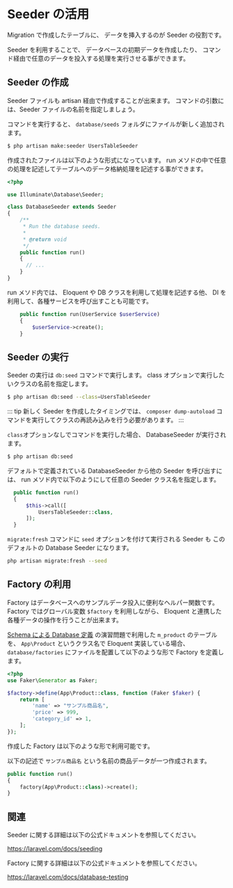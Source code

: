 # Seeder の活用

Migration で作成したテーブルに、
データを挿入するのが Seeder の役割です。

Seeder を利用することで、
データベースの初期データを作成したり、
コマンド経由で任意のデータを投入する処理を実行させる事ができます。

## Seeder の作成

Seeder ファイルも artisan 経由で作成することが出来ます。
コマンドの引数には、Seeder ファイルの名前を指定しましょう。

コマンドを実行すると、 `database/seeds` フォルダにファイルが新しく追加されます。


```bash
$ php artisan make:seeder UsersTableSeeder
```

作成されたファイルは以下のような形式になっています。
run メソドの中で任意の処理を記述してテーブルへのデータ格納処理を記述する事ができます。

```php
<?php

use Illuminate\Database\Seeder;

class DatabaseSeeder extends Seeder
{
    /**
     * Run the database seeds.
     *
     * @return void
     */
    public function run()
    {
      // ...
    }
}
```

run メソド内では、 Eloquent や DB クラスを利用して処理を記述する他、
DI を利用して、各種サービスを呼び出すことも可能です。

```php
    public function run(UserService $userService)
    {
        $userService->create();
    }
```

## Seeder の実行

Seeder の実行は `db:seed` コマンドで実行します。
class オプションで実行したいクラスの名前を指定します。

```bash
$ php artisan db:seed --class=UsersTableSeeder
```

::: tip
新しく Seeder を作成したタイミングでは、
`composer dump-autoload` コマンドを実行してクラスの再読み込みを行う必要があります。
:::

`class`オプションなしでコマンドを実行した場合、
DatabaseSeeder が実行されます。

```bash
$ php artisan db:seed 
```

デフォルトで定義されている DatabaseSeeder から他の Seeder を呼び出すには、
run メソド内で以下のようにして任意の Seeder クラス名を指定します。

```php
  public function run()
  {
      $this->call([
          UsersTableSeeder::class,
      ]);
  }
```

`migrate:fresh` コマンドに `seed` オプションを付けて実行される Seeder も
このデフォルトの Database Seeder になります。
  
```bash
php artisan migrate:fresh --seed
```

## Factory の利用

Factory はデータベースへのサンプルデータ投入に便利なヘルパー関数です。
Factory ではグローバル変数 `$factory` を利用しながら、
Eloquent と連携した各種データの操作を行うことが出来ます。

[Schema による Database 定義](/2.1.Schema) の演習問題で利用した `m_product` のテーブルを、
`App\Product` というクラス名で Eloquent 実装している場合、
`database/factories` にファイルを配置して以下のような形で Factory を定義します。

```php
<?php
use Faker\Generator as Faker;

$factory->define(App\Product::class, function (Faker $faker) {
    return [
        'name' => "サンプル商品名",
        'price' => 999,
        'category_id' => 1,
    ];
});
```

作成した Factory は以下のような形で利用可能です。

以下の記述で `サンプル商品名` という名前の商品データが一つ作成されます。

```php
public function run()
{
    factory(App\Product::class)->create();
}
```

<!-- TODO factory の使い方を追記 -->
<!-- BODY #16 ドキュメント見て不足する部分を追記 -->

## 関連

Seeder に関する詳細は以下の公式ドキュメントを参照してください。

https://laravel.com/docs/seeding

Factory に関する詳細は以下の公式ドキュメントを参照してください。

https://laravel.com/docs/database-testing
